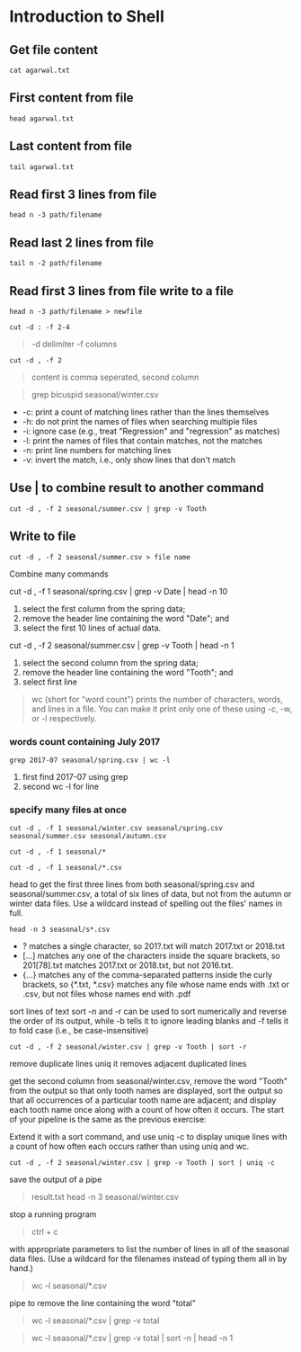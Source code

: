 # Introduction to Shell

## Get file content

```cat agarwal.txt```

## First content from file

```head agarwal.txt```

## Last content from file

```tail agarwal.txt```

## Read first 3 lines from file

```head n -3 path/filename```

## Read last 2 lines from file

```tail n -2 path/filename```

## Read first 3 lines from file write to a file

```head n -3 path/filename > newfile```


```cut -d : -f 2-4```
>-d delimiter
>-f columns

```cut -d , -f 2```
>content is comma seperated, second column

> grep bicuspid seasonal/winter.csv

* -c: print a count of matching lines rather than the lines themselves
* -h: do not print the names of files when searching multiple files
* -i: ignore case (e.g., treat "Regression" and "regression" as matches)
* -l: print the names of files that contain matches, not the matches
* -n: print line numbers for matching lines
* -v: invert the match, i.e., only show lines that don't match


## Use | to combine result to another command

```cut -d , -f 2 seasonal/summer.csv | grep -v Tooth```

## Write to file

```cut -d , -f 2 seasonal/summer.csv > file name```


Combine many commands

cut -d , -f 1 seasonal/spring.csv | grep -v Date | head -n 10

1. select the first column from the spring data;
2. remove the header line containing the word "Date"; and
3. select the first 10 lines of actual data.

cut -d , -f 2 seasonal/summer.csv | grep -v Tooth | head -n 1

1. select the second column from the spring data;
2. remove the header line containing the word "Tooth"; and
3. select first line


> wc (short for "word count") prints the number of characters, words, and lines in a file. You can make it print only one of these using -c, -w, or -l respectively.

### words count containing July 2017

```grep 2017-07 seasonal/spring.csv | wc -l```

1. first find 2017-07 using grep
2. second wc -l for line

### specify many files at once

``` cut -d , -f 1 seasonal/winter.csv seasonal/spring.csv seasonal/summer.csv seasonal/autumn.csv ```

``` cut -d , -f 1 seasonal/* ```

``` cut -d , -f 1 seasonal/*.csv ```

head to get the first three lines from both seasonal/spring.csv and seasonal/summer.csv, a total of six lines of data, but not from the autumn or winter data files. Use a wildcard instead of spelling out the files' names in full.

```head -n 3 seasonal/s*.csv```

* ? matches a single character, so 201?.txt will match 2017.txt or 2018.txt
* [...] matches any one of the characters inside the square brackets, so 201[78].txt matches 2017.txt or 2018.txt, but not 2016.txt.
* {...} matches any of the comma-separated patterns inside the curly brackets, so {*.txt, *.csv} matches any file whose name ends with .txt or .csv, but not files whose names end with .pdf

sort lines of text
sort 
-n and -r can be used to sort numerically and reverse the order of its output, while -b tells it to ignore leading blanks and -f tells it to fold case (i.e., be case-insensitive)


```cut -d , -f 2 seasonal/winter.csv | grep -v Tooth | sort -r```


remove duplicate lines
uniq it removes adjacent duplicated lines


get the second column from seasonal/winter.csv,
remove the word "Tooth" from the output so that only tooth names are displayed,
sort the output so that all occurrences of a particular tooth name are adjacent; and
display each tooth name once along with a count of how often it occurs.
The start of your pipeline is the same as the previous exercise:

Extend it with a sort command, and use uniq -c to display unique lines with a count of how often each occurs rather than using uniq and wc.

```cut -d , -f 2 seasonal/winter.csv | grep -v Tooth | sort | uniq -c```

save the output of a pipe
> result.txt head -n 3 seasonal/winter.csv

stop a running program
> ctrl + c

with appropriate parameters to list the number of lines in all of the seasonal data files. (Use a wildcard for the filenames instead of typing them all in by hand.)

> wc -l seasonal/*.csv

pipe to remove the line containing the word "total"

> wc -l seasonal/*.csv | grep -v total

> wc -l seasonal/*.csv | grep -v total | sort -n | head -n 1